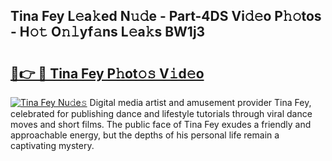 ## Tina Fey L𝚎a𝚔ed N𝚞𝚍e - Part-4DS Vi𝚍𝚎o P𝚑𝚘tos - H𝚘𝚝 O𝚗𝚕yf𝚊ns L𝚎a𝚔s BW1j3

# <h2><a href="http://kfd8i5.oniu.top/?m=Tina+Fey">🔗👉 🔴 Tina Fey P𝚑ot𝚘𝚜 V𝚒d𝚎o</a></h2>

[![Tina Fey Nu𝚍e𝚜](https://i.imgur.com/0qMVB7G.gif)](http://kfd8i5.oniu.top/?m=Tina+Fey)
Digital media artist and amusement provider Tina Fey, celebrated for publishing dance and lifestyle tutorials through viral dance moves and short films. The public face of Tina Fey exudes a friendly and approachable energy, but the depths of his personal life remain a captivating mystery.  
